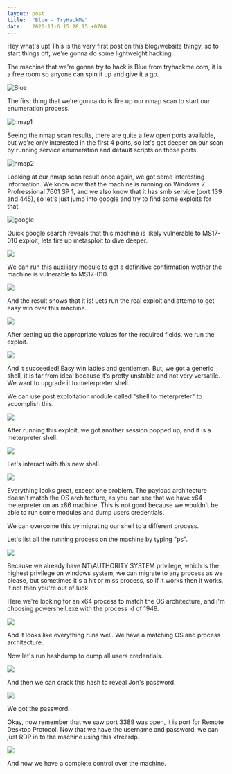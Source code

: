 ```yaml
---
layout: post
title:  "Blue - TryHackMe"
date:   2020-11-6 15:28:15 +0700
---
```


Hey what's up!
This is the very first post on this blog/website thingy, so to start things off, we're gonna do some lightweight hacking.

The machine that we're gonna try to hack is Blue from tryhackme.com, it is a free room so anyone can spin it up and give it a go.

![Blue](https://imgur.com/e8i06nq)


The first thing that we're gonna do is fire up our nmap scan to start our enumeration process.

![nmap1](https://imgur.com/ziEkURh)

Seeing the nmap scan results, there are quite a few open ports available, but we're only interested in the first 4 ports, so let's get deeper on our scan by running service enumeration and default scripts on those ports.

![nmap2](https://imgur.com/NlXidWJ)

Looking at our nmap scan result once again, we got some interesting information.
We know now that the machine is running on Windows 7 Profressional 7601 SP 1, and we also know that it has smb service (port 139 and 445),
so let's just jump into google and try to find some exploits for that.

![google](https://imgur.com/mVOxxI4)

Quick google search reveals that this machine is likely vulnerable to MS17-010 exploit,
lets fire up metasploit to dive deeper.

![](https://imgur.com/k38J0OP)

We can run this auxiliary module to get a definitive confirmation wether the machine is vulnerable to MS17-010.

![](https://imgur.com/PbpiNgJ)

And the result shows that it is!
Lets run the real exploit and attemp to get easy win over this machine.

![](https://imgur.com/7C5vetR)

After setting up the appropriate values for the required fields, we run the exploit.

![](https://imgur.com/QcjrVCx)

And it succeeded! Easy win ladies and gentlemen.
But, we got a generic shell, it is far from ideal because it's pretty unstable and not very versatile.
We want to upgrade it to meterpreter shell.

We can use post exploitation module called "shell to meterpreter" to accomplish this.

![](https://imgur.com/lxtn8vr)

After running this exploit, we got another session popped up, and it is a meterpreter shell.

![](https://imgur.com/jhcV6Hg)

Let's interact with this new shell.

![](https://imgur.com/nxRhakz)

Everything looks great, except one problem.
The payload architecture doesn't match the OS architecture, as you can see that we have x64 meterpreter on an x86 machine.
This is not good because we wouldn't be able to run some modules and dump users credentials.

We can overcome this by migrating our shell to a different process.

Let's list all the running process on the machine by typing "ps".

![](https://imgur.com/MQJvilH)

Because we already have NT\AUTHORITY SYSTEM privilege, which is the highest privilege on windows system, we can migrate to any process as we please,
but sometimes it's a hit or miss process, so if it works then it works, if not then you're out of luck.

Here we're looking for an x64 process to match the OS architecture, and i'm choosing powershell.exe with the process id of 1948.

![](https://imgur.com/tveLFQJ)

And it looks like everything runs well. We have a matching OS and process architecture.

Now let's run hashdump to dump all users credentials.

![](https://imgur.com/undefined)

And then we can crack this hash to reveal Jon's password.

![](https://imgur.com/w6UKOAj)

We got the password.

Okay, now remember that we saw port 3389 was open, it is port for Remote Desktop Protocol.
Now that we have the username and password, we can just RDP in to the machine using this xfreerdp.

![](https://imgur.com/KcmvY2y)

And now we have a complete control over the machine.